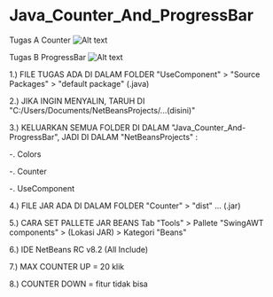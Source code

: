 # Java_Counter_And_ProgressBar
Tugas A  Counter
![Alt text](https://github.com/divianis/Java_Counter_And_ProgressBar/blob/master/TugasA.PNG "Tugas Counter")

Tugas B  ProgressBar
![Alt text](https://github.com/divianis/Java_Counter_And_ProgressBar/blob/master/TugasB.PNG "Tugas ProgressBar")

1.) FILE TUGAS ADA DI DALAM FOLDER "UseComponent" > "Source Packages" > "default package" (.java)

2.) JIKA INGIN MENYALIN, TARUH DI "C:/Users/Documents/NetBeansProjects/...(disini)"

3.) KELUARKAN SEMUA FOLDER DI DALAM "Java_Counter_And-ProgressBar", JADI DI DALAM "NetBeansProjects" :

-. Colors

-. Counter

-. UseComponent

4.) FILE JAR ADA DI DALAM FOLDER "Counter" > "dist"  ... (.jar)

5.) CARA SET PALLETE JAR BEANS Tab "Tools" > Pallete "SwingAWT components" > (Lokasi JAR) > Kategori "Beans"

6.) IDE  NetBeans RC v8.2 (All Include)

7.) MAX COUNTER UP = 20 klik

8.) COUNTER DOWN = fitur tidak bisa


